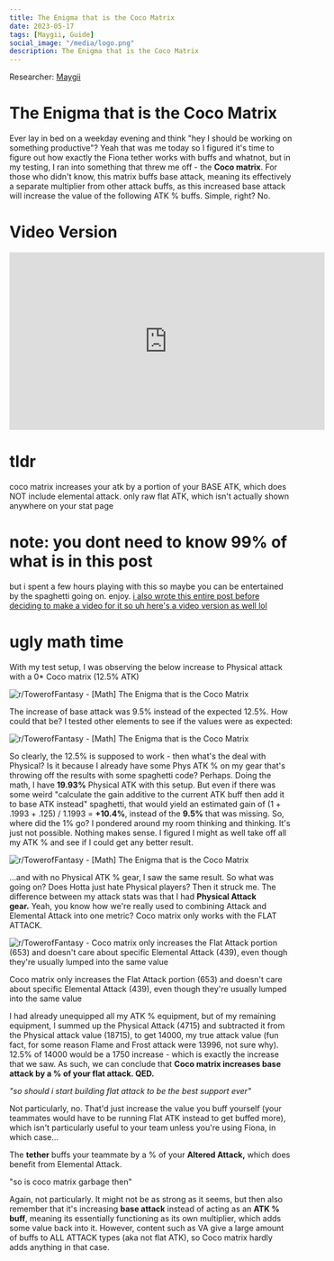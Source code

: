 ```yaml
---
title: The Enigma that is the Coco Matrix
date: 2023-05-17
tags: [Maygii, Guide]
social_image: "/media/logo.png"
description: The Enigma that is the Coco Matrix
---
```


Researcher: [Maygii](https://maygi.carrd.co/)

# The Enigma that is the Coco Matrix 

Ever lay in bed on a weekday evening and think "hey I should be working on something productive"? Yeah that was me today so I figured it's time to figure out how exactly the Fiona tether works with buffs and whatnot, but in my testing, I ran into something that threw me off - the **Coco matrix**. For those who didn't know, this matrix buffs base attack, meaning its effectively a separate multiplier from other attack buffs, as this increased base attack will increase the value of the following ATK % buffs. Simple, right? No.

# Video Version

<iframe width="560" height="315" src="https://www.youtube.com/embed/CFUjt6E2C6I" title="YouTube video player" frameborder="0" allow="accelerometer; autoplay; clipboard-write; encrypted-media; gyroscope; picture-in-picture; web-share" allowfullscreen></iframe>

# tldr

coco matrix increases your atk by a portion of your BASE ATK, which does NOT include elemental attack. only raw flat ATK, which isn't actually shown anywhere on your stat page

# note: you dont need to know 99% of what is in this post

but i spent a few hours playing with this so maybe you can be entertained by the spaghetti going on. enjoy. [i also wrote this entire post before deciding to make a video for it so uh here's a video version as well lol](https://youtu.be/CFUjt6E2C6I)

# ugly math time

With my test setup, I was observing the below increase to Physical attack with a 0\* Coco matrix (12.5% ATK)

![r/TowerofFantasy - [Math] The Enigma that is the Coco Matrix](https://preview.redd.it/math-the-enigma-that-is-the-coco-matrix-v0-brj76m3ntf0b1.png?width=633&format=png&auto=webp&s=faf9caf8093feb8ac1e8a98d67b2e34ce916e824)

The increase of base attack was 9.5% instead of the expected 12.5%. How could that be? I tested other elements to see if the values were as expected:

![r/TowerofFantasy - [Math] The Enigma that is the Coco Matrix](https://preview.redd.it/math-the-enigma-that-is-the-coco-matrix-v0-orkv32vntf0b1.png?width=676&format=png&auto=webp&s=a3934c4b1b6be570b87558b1b2ba855ae760ce16)

So clearly, the 12.5% is supposed to work - then what's the deal with Physical? Is it because I already have some Phys ATK % on my gear that's throwing off the results with some spaghetti code? Perhaps. Doing the math, I have **19.93%** Physical ATK with this setup. But even if there was some weird "calculate the gain additive to the current ATK buff then add it to base ATK instead" spaghetti, that would yield an estimated gain of (1 + .1993 + .125) / 1.1993 = **+10.4%**, instead of the **9.5%** that was missing. So, where did the 1% go? I pondered around my room thinking and thinking. It's just not possible. Nothing makes sense. I figured I might as well take off all my ATK % and see if I could get any better result.

![r/TowerofFantasy - [Math] The Enigma that is the Coco Matrix](https://preview.redd.it/math-the-enigma-that-is-the-coco-matrix-v0-03zhvgkotf0b1.png?width=787&format=png&auto=webp&s=dbec0656d01fb4fa6bdd9075682f3699c67751ba)

...and with no Physical ATK % gear, I saw the same result. So what was going on? Does Hotta just hate Physical players? Then it struck me. The difference between my attack stats was that I had **Physical Attack gear.** Yeah, you know how we're really used to combining Attack and Elemental Attack into one metric? Coco matrix only works with the FLAT ATTACK.

![r/TowerofFantasy - Coco matrix only increases the Flat Attack portion (653) and doesn't care about specific Elemental Attack (439), even though they're usually lumped into the same value](https://preview.redd.it/math-the-enigma-that-is-the-coco-matrix-v0-0alp0b3qtf0b1.png?width=392&format=png&auto=webp&s=0833be5718472d9ef7f7d11b48d3431504584bad)

Coco matrix only increases the Flat Attack portion (653) and doesn't care about specific Elemental Attack (439), even though they're usually lumped into the same value

I had already unequipped all my ATK % equipment, but of my remaining equipment, I summed up the Physical Attack (4715) and subtracted it from the Physical attack value (18715), to get 14000, my true attack value (fun fact, for some reason Flame and Frost attack were 13996, not sure why). 12.5% of 14000 would be a 1750 increase - which is exactly the increase that we saw. As such, we can conclude that **Coco matrix increases base attack by a % of your flat attack. QED.**

_"so should i start building flat attack to be the best support ever"_

Not particularly, no. That'd just increase the value you buff yourself (your teammates would have to be running Flat ATK instead to get buffed more), which isn't particularly useful to your team unless you're using Fiona, in which case...

The **tether** buffs your teammate by a % of your **Altered Attack,** which does benefit from Elemental Attack.

"so is coco matrix garbage then"

Again, not particularly. It might not be as strong as it seems, but then also remember that it's increasing **base attack** instead of acting as an **ATK % buff**, meaning its essentially functioning as its own multiplier, which adds some value back into it. However, content such as VA give a large amount of buffs to ALL ATTACK types (aka not flat ATK), so Coco matrix hardly adds anything in that case.
